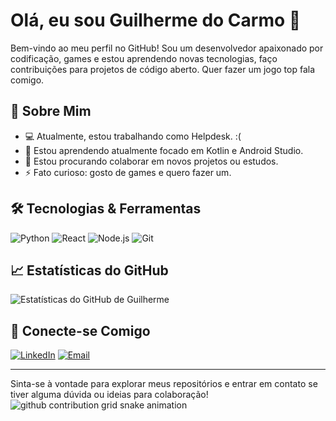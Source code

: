 # Olá, eu sou Guilherme do Carmo 👋

Bem-vindo ao meu perfil no GitHub! Sou um desenvolvedor apaixonado por codificação, games e estou aprendendo novas tecnologias, faço contribuições para projetos de código aberto. Quer fazer um jogo top fala comigo.

## 🚀 Sobre Mim

- 💻 Atualmente, estou trabalhando como Helpdesk. :(
- 🌱 Estou aprendendo atualmente focado em Kotlin e Android Studio.
- 👯 Estou procurando colaborar em novos projetos ou estudos.
- ⚡ Fato curioso: gosto de games e quero fazer um.

## 🛠️ Tecnologias & Ferramentas

![Python](https://img.shields.io/badge/Python-3776AB?style=for-the-badge&logo=python&logoColor=white)
![React](https://img.shields.io/badge/React-61DAFB?style=for-the-badge&logo=react&logoColor=white)
![Node.js](https://img.shields.io/badge/Node.js-339933?style=for-the-badge&logo=nodedotjs&logoColor=white)
![Git](https://img.shields.io/badge/Git-F05032?style=for-the-badge&logo=git&logoColor=white)

## 📈 Estatísticas do GitHub

![Estatísticas do GitHub de Guilherme](https://github-readme-stats.vercel.app/api?username=gui12carmo&show_icons=true&theme=radical)

## 🔗 Conecte-se Comigo

[![LinkedIn](https://img.shields.io/badge/LinkedIn-0A66C2?style=for-the-badge&logo=linkedin&logoColor=white)](www.linkedin.com/in/guilherme-vfcarmo)
[![Email](https://img.shields.io/badge/Email-D14836?style=for-the-badge&logo=gmail&logoColor=white)](mailto:guilherme.vicente@outlook.com)

---

Sinta-se à vontade para explorar meus repositórios e entrar em contato se tiver alguma dúvida ou ideias para colaboração!
![github contribution grid snake animation](https://raw.githubusercontent.com/devjosecarlosteles/devjosecarlosteles/output/github-contribution-grid-snake.svg)
